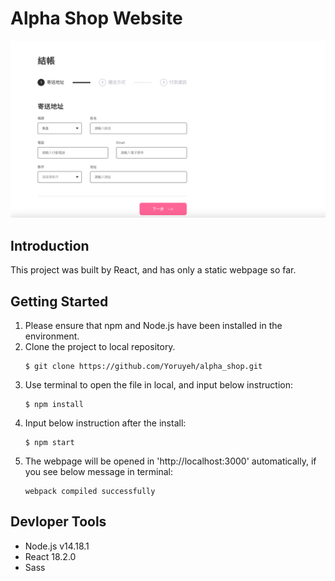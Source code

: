 # Alpha Shop Website
![image](./src/image/snapshot.png)

## Introduction

This project was built by React, and has only a static webpage so far.

## Getting Started

1. Please ensure that npm and Node.js have been installed in the environment.
2. Clone the project to local repository.
   ```
   $ git clone https://github.com/Yoruyeh/alpha_shop.git 
   ```
3. Use terminal to open the file in local, and input below instruction:
    ```
    $ npm install
    ```
4. Input below instruction after the install:
    ```
    $ npm start
    ```
5. The webpage will be opened in 'http://localhost:3000' automatically, if you see below message in terminal:
    ```
    webpack compiled successfully
    ```

## Devloper Tools

* Node.js v14.18.1
* React 18.2.0
* Sass

